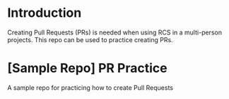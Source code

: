# Introduction
Creating Pull Requests (PRs) is needed when using RCS in a multi-person projects. This repo can be used to practice creating PRs.

# [Sample Repo] PR Practice
A sample repo for practicing how to create Pull Requests
